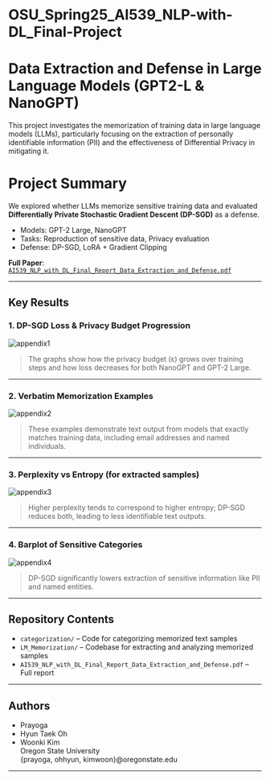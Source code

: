# OSU_Spring25_AI539_NLP-with-DL_Final-Project

# Data Extraction and Defense in Large Language Models (GPT2-L & NanoGPT) 

This project investigates the memorization of training data in large language models (LLMs), particularly focusing on the extraction of personally identifiable information (PII) and the effectiveness of Differential Privacy in mitigating it.

# Project Summary

We explored whether LLMs memorize sensitive training data and evaluated **Differentially Private Stochastic Gradient Descent (DP-SGD)** as a defense.

- Models: GPT-2 Large, NanoGPT
- Tasks: Reproduction of sensitive data, Privacy evaluation
- Defense: DP-SGD, LoRA + Gradient Clipping

**Full Paper**: [`AI539_NLP_with_DL_Final_Report_Data_Extraction_and_Defense.pdf`](./AI539_NLP_with_DL_Final_Report_Data_Extraction_and_Defense.pdf)

---

## Key Results

### 1. DP-SGD Loss & Privacy Budget Progression

![appendix1](https://github.com/user-attachments/assets/f8878bfe-95a3-4536-b131-14135e0471d8)

> The graphs show how the privacy budget (ε) grows over training steps and how loss decreases for both NanoGPT and GPT-2 Large.

---

### 2. Verbatim Memorization Examples

![appendix2](https://github.com/user-attachments/assets/c4b505f2-d2f9-421c-a3db-900626e2d0cd)

> These examples demonstrate text output from models that exactly matches training data, including email addresses and named individuals.

---

### 3. Perplexity vs Entropy (for extracted samples)

![appendix3](https://github.com/user-attachments/assets/7ecffb81-5b00-4eb8-b260-60ff62315b3c)

> Higher perplexity tends to correspond to higher entropy; DP-SGD reduces both, leading to less identifiable text outputs.

---

### 4. Barplot of Sensitive Categories

![appendix4](https://github.com/user-attachments/assets/1509d1fa-5302-4735-a3d8-146f63387d7e)

> DP-SGD significantly lowers extraction of sensitive information like PII and named entities.

---

## Repository Contents

- `categorization/` – Code for categorizing memorized text samples
- `LM_Memorization/` – Codebase for extracting and analyzing memorized samples
- `AI539_NLP_with_DL_Final_Report_Data_Extraction_and_Defense.pdf` – Full report

---

## Authors

- Prayoga
- Hyun Taek Oh
- Woonki Kim  
Oregon State University  
{prayoga, ohhyun, kimwoon}@oregonstate.edu

---

